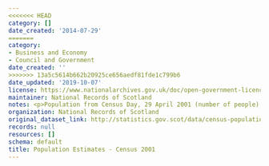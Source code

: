```yaml
---
<<<<<<< HEAD
category: []
date_created: '2014-07-29'
=======
category:
- Business and Economy
- Council and Government
date_created: ''
>>>>>>> 13a5c5614b662b20925ce656aedf81fde1c799b6
date_updated: '2019-10-07'
license: https://www.nationalarchives.gov.uk/doc/open-government-licence/version/3/
maintainer: National Records of Scotland
notes: <p>Population from Census Day, 29 April 2001 (number of people).</p>
organization: National Records of Scotland
original_dataset_link: http://statistics.gov.scot/data/census-population-2001
records: null
resources: []
schema: default
title: Population Estimates - Census 2001
---
```

